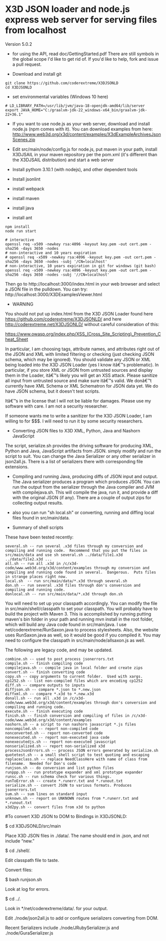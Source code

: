﻿# X3D JSON loader and node.js express web server for serving files from localhost

Version 5.0.2


* for using the API, read doc/GettingStarted.pdf  There are still symbols in the global scope I'd like to get rid of.  If you'd like to help, fork and issue a pull request.




* Download and install git
```
git clone https://github.com/coderextreme/X3DJSONLD
cd X3DJSONLD
```

* set environmental variables (Windows 10 here)
```
# LD_LIBRARY_PATH=/usr/lib/jvm/java-18-openjdk-amd64/lib/server
export JAVA_HOME="C:/graalvm-jdk-22_windows-x64_bin/graalvm-jdk-22+36.1"
```

* If you want to use node.js as your web server, download and install node.js (npm comes with it). You can download examples from here: http://www.web3d.org/x3d/content/examples/X3dExampleArchivesJsonScenes.zip


* Edit src/main/node/config.js for node.js, put maven in your path, install X3DJSAIL in your maven repository per the pom.xml (it's different than the X3DJSAIL distribution) and start a web server

* Install pythom 3.10.1 (with nodejs), and other dependent tools

* Install jsonlint

* install webpack

* install maven

* install java

* install ant

```
npm install
node run start

# interactive
openssl req -x509 -newkey rsa:4096 -keyout key.pem -out cert.pem -sha256 -days 3650 -nodes
# non-interactive and 10 years expiration
# openssl req -x509 -newkey rsa:4096 -keyout key.pem -out cert.pem -sha256 -days 3650 -nodes -subj '/CN=localhost'
# non-interactive, 10 years expiration in git for windows (git bash)
openssl req -x509 -newkey rsa:4096 -keyout key.pem -out cert.pem -sha256 -days 3650 -nodes -subj '//CN=localhost'
```
Then go to http://localhost:3000/index.html in your web browser and select a JSON file in
the pulldown.  You can try: http://localhost:3000/X3DExamplesViewer.html


* WARNING


You should not put up index.html from the X3D JSON Loader found here https://github.com/coderextreme/X3DJSONLD/ and here http://coderextreme.net/X3DJSONLD/  without careful consideration of this:


https://www.owasp.org/index.php/XSS_(Cross_Site_Scripting)_Prevention_Cheat_Sheet


In particular, I am choosing tags, attribute names, and attributes right out of the JSON and XML with limited filtering or checking (just checking JSON schema, which may be ignored).    You should validate any JSON or XML being loaded into the X3D JSON Loader (yes I know itâ€™s problematic).  In particular, if you store XML or JSON from untrusted sources and display them in the Loader, itâ€™s likely you will get an XSS attack.  Please sanitize all input from untrusted source and make sure itâ€™s valid.  We donâ€™t currently have XML Schema or XML Schematron for JSON data yet.  We do have JSON schema, but it doesn't test scripts.


Itâ€™s in the license that I will not be liable for damages.  Please use my software with care.  I am not a security researcher.


If someone wants me to write a sanitizer for the X3D JSON Loader, I am willing to for $$$.  I will need to run it by some security researchers.


* Converting JSON files to X3D XML, Python, Java and Nashorn JavaScript


The script, serialize.sh provides the driving software for producing XML, Python and Java, JavaScript artifacts from JSON.  simply modify and run the script to suit.  You can change the Java Serializer or any other serializer in json2all.js.  There is a list of serializers there with corresponding file extensions.


* Compiling and running Java, producing diffs of JSON input and output.   The Java serializer produces a program which produces JSON.  You can run the output from the serializer through the Java compiler and JVM with compilejava.sh.  This will compile the java, run it, and provide a diff with the original JSON (if any).  There are a couple of output zips for collecting output results.


* also you can run "sh local.sh" or converting, running and diffing local files found in src/main/data.




* Summary of shell scripts


These have been tested recently:
```
several.sh -- run several .x3d files through my conversion and compiling and running code.  Recommend that you put the files in src/main/data and use sh several.sh ../data/file1.x3d ../data/file2.x3d ...
all.sh -- run all .x3d in /c/x3d-code/www.web3d.org/x3d/content/examples through my conversion and compiling and running code found in several.  Dangerous.  Puts files in strange places right now.
local.sh  -- run src/main/data/*.x3d through several.sh
don.sh -- run several .x3d files through don's conversion and compiling and running code.
donlocal.sh -- run src/main/data/*.x3d through don.sh
```


You will need to set up your classpath accordingly.  You can modify the file in src/main/shell/classpath to set your classpath.  You will probably have to build the project with Maven 3.  This is accomplished by running putting maven's bin folder in your path and running mvn install in the root folder, which will build any Java code found in src/main/java.  I use net/coderextreme/RunSaxon.java to process stylesheets.  Also, the website uses RunSaxon.java as well, so it would be good if you compiled it.  You may need to configure the classpath in src/main/node/allsaxon.js as well.


The following are legacy code, and may be updated.
```
combine.sh -- used to post process jsonerrors.txt
compile.sh -- finish compiling code
compilejava.sh -- compile java in local folder and create zips
convert.sh -- finish converting code
copy.sh -- copy arguments to current folder.  Used with xargs.
cp1252.sh -- list non-compiled files which are encoding cp1252
diff.sh -- compare outputs to inputs
diffjson.sh -- compare *.json to *.new.json
diffxml.sh -- compare *.x3d to *.new.x3d
donall.sh -- run all .x3d in /c/x3d-code/www.web3d.org/x3d/content/examples through don's conversion and compiling and running code.
execute.sh -- finish executing code
finish.sh -- finish conversion and compiling of files in /c/x3d-code/www.web3d.org/x3d/content/examples
nashorn.sh -- a script to run nashorn javascript *.js files
noncompiled.sh -- report non-compiled code
nonconverted.sh -- report non-converted code
nonexecuted.sh -- report non-executed java code
nonexecutedjs.sh -- report non-executed javascript
nonserialized.sh -- report non-serialized x3d
processJsonErrors.sh -- process JSON errors generated by serialize.sh
quotetest.sh -- a small shell script to test quoting and escaping
replaceclass.sh -- replace NeedClassHere with name of class from filename.  Needed for Don's code
runjson.sh -- do conversion and list python files
runppp.sh -- run prototype expander and xml prototype expander
runsc.sh -- run schema check for various things.
runToError.sh -- create *.runerr.txt and *.runout.txt
serialize.sh -- convert JSON to various formats. Produces jsonerrors.txt
sum.sh -- sum lines on standard input
unknown.sh -- report on UNKNOWN routes from *.runerr.txt and *.runout.txt
x3d2py.sh -- convert files from x3d to python
```


#To convert X3D JSON to DOM to Bindings in X3DJSONLD:

$ cd X3DJSONLD/src/main

Place X3D JSON files in ./data/.  The name should end in .json, and not include “new.”

$ cd ./shell/.

Edit classpath file to taste.

Convert files:

$ bash runjson.sh

Look at log for errors.

$ cd ../.

Look in */net/coderextreme/data/. for your output.

Edit ./node/json2all.js to add or configure serializers converting from DOM.

Recent Serializers include ./node/JRubySerializer.js and ./node/GuraSerializer.js
